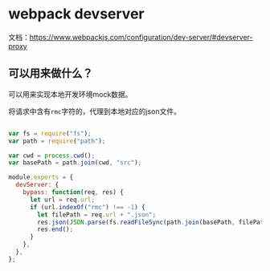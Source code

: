 # webpack devserver

文档：https://www.webpackjs.com/configuration/dev-server/#devserver-proxy

## 可以用来做什么？

可以用来实现本地开发环境mock数据。

将请求中含有`rmc`字符的，代理到本地对应的json文件。

```js

var fs = require("fs");
var path = require("path");

var cwd = process.cwd();
var basePath = path.join(cwd, "src");

module.exports = {
  devServer: {
    bypass: function(req, res) {
      let url = req.url;
      if (url.indexOf("rmc") !== -1) {
        let filePath = req.url + ".json";
        res.json(JSON.parse(fs.readFileSync(path.join(basePath, filePath), "utf8")));
        res.end();
      }
    },
  },
};

```
